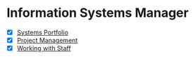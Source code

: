# Information Systems Manager

- [x] [Systems Portfolio](systemsPortfolio.md)
- [x] [Project Management](projectManagement.md)
- [x] [Working with Staff](workingWithStaff.md)
